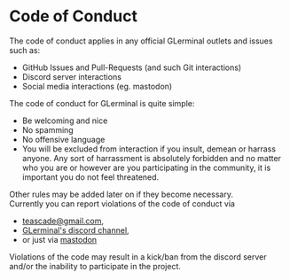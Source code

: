 # Code of Conduct

The code of conduct applies in any official GLerminal outlets and issues such as:
- GitHub Issues and Pull-Requests (and such Git interactions)
- Discord server interactions
- Social media interactions (eg. mastodon)

The code of conduct for GLerminal is quite simple:
- Be welcoming and nice
- No spamming
- No offensive language
- You will be excluded from interaction if you insult, demean or harrass anyone. 
Any sort of harrassment is absolutely forbidden and 
no matter who you are or however are you participating in the community, 
it is important you do not feel threatened.

Other rules may be added later on if they become necessary.  
Currently you can report violations of the code of conduct via  
- [teascade@gmail.com](mailto:teascade@gmail.com), 
- [GLerminal's discord channel](https://discord.gg/Wg6D2Rk), 
- or just via [mastodon](https://social.targaryen.house/@teascade)

Violations of the code may result in a kick/ban from the discord server 
and/or the inability to participate in the project.